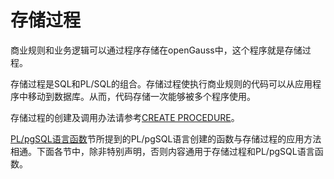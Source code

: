 # 存储过程<a name="ZH-CN_TOPIC_0289900514"></a>

商业规则和业务逻辑可以通过程序存储在openGauss中，这个程序就是存储过程。

存储过程是SQL和PL/SQL的组合。存储过程使执行商业规则的代码可以从应用程序中移动到数据库。从而，代码存储一次能够被多个程序使用。

存储过程的创建及调用办法请参考[CREATE PROCEDURE](CREATE-PROCEDURE.md)。

[PL/pgSQL语言函数](PL-pgSQL语言函数.md)节所提到的PL/pgSQL语言创建的函数与存储过程的应用方法相通。下面各节中，除非特别声明，否则内容通用于存储过程和PL/pgSQL语言函数。

